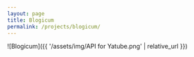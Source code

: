 ```yaml
---
layout: page
title: Blogicum
permalink: /projects/blogicum/
---
```


![Blogicum]({{ '/assets/img/API for Yatube.png' | relative_url }})
